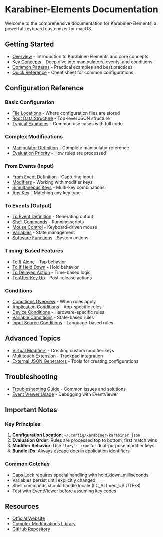 # Karabiner-Elements Documentation

Welcome to the comprehensive documentation for Karabiner-Elements, a powerful keyboard customizer for macOS.

## Getting Started

- [Overview](00-overview.md) - Introduction to Karabiner-Elements and core concepts
- [Key Concepts](01-key-concepts.md) - Deep dive into manipulators, events, and conditions
- [Common Patterns](02-common-patterns.md) - Practical examples and best practices
- [Quick Reference](04-quick-reference.md) - Cheat sheet for common configurations

## Configuration Reference

### Basic Configuration
- [File Locations](location.md) - Where configuration files are stored
- [Root Data Structure](root-data-structure.md) - Top-level JSON structure
- [Typical Examples](typical-complex-modifications-examples.md) - Common use cases with full code

### Complex Modifications
- [Manipulator Definition](complex-modifications-manipulator-definition.md) - Complete manipulator reference
- [Evaluation Priority](complex-modifications-manipulator-evaluation-priority.md) - How rules are processed

### From Events (Input)
- [From Event Definition](complex-modifications-manipulator-definition/from.md) - Capturing input
- [Modifiers](complex-modifications-manipulator-definition/from/modifiers.md) - Working with modifier keys
- [Simultaneous Keys](complex-modifications-manipulator-definition/from/simultaneous.md) - Multi-key combinations
- [Any Key](complex-modifications-manipulator-definition/from/any.md) - Matching any key type

### To Events (Output)
- [To Event Definition](complex-modifications-manipulator-definition/to.md) - Generating output
- [Shell Commands](complex-modifications-manipulator-definition/to/shell-command.md) - Running scripts
- [Mouse Control](complex-modifications-manipulator-definition/to/mouse-key.md) - Keyboard-driven mouse
- [Variables](complex-modifications-manipulator-definition/to/set-variable.md) - State management
- [Software Functions](complex-modifications-manipulator-definition/to/software_function.md) - System actions

### Timing-Based Features
- [To If Alone](complex-modifications-manipulator-definition/to-if-alone.md) - Tap behavior
- [To If Held Down](complex-modifications-manipulator-definition/to-if-held-down.md) - Hold behavior
- [To Delayed Action](complex-modifications-manipulator-definition/to-delayed-action.md) - Time-based logic
- [To After Key Up](complex-modifications-manipulator-definition/to-after-key-up.md) - Post-release actions

### Conditions
- [Conditions Overview](complex-modifications-manipulator-definition/conditions.md) - When rules apply
- [Application Conditions](complex-modifications-manipulator-definition/conditions/frontmost-application.md) - App-specific rules
- [Device Conditions](complex-modifications-manipulator-definition/conditions/device.md) - Hardware-specific rules
- [Variable Conditions](complex-modifications-manipulator-definition/conditions/variable.md) - State-based rules
- [Input Source Conditions](complex-modifications-manipulator-definition/conditions/input-source.md) - Language-based rules

## Advanced Topics

- [Virtual Modifiers](extra/virtual-modifier.md) - Creating custom modifier keys
- [Multitouch Extension](extra/multitouch-extension.md) - Trackpad integration
- [External JSON Generators](external-json-generators.md) - Tools for creating configurations

## Troubleshooting

- [Troubleshooting Guide](03-troubleshooting-guide.md) - Common issues and solutions
- [Event Viewer Usage](docs/manual/operation/eventviewer.md) - Debugging with EventViewer

## Important Notes

### Key Principles
1. **Configuration Location**: `~/.config/karabiner/karabiner.json`
2. **Evaluation Order**: Rules are processed top to bottom, first match wins
3. **Modifier Behavior**: Use `"lazy": true` for dual-purpose modifier keys
4. **Bundle IDs**: Always escape dots in application identifiers

### Common Gotchas
- Caps Lock requires special handling with hold_down_milliseconds
- Variables persist until explicitly changed
- Shell commands should handle locale (LC_ALL=en_US.UTF-8)
- Test with EventViewer before assuming key codes

## Resources

- [Official Website](https://karabiner-elements.pqrs.org/)
- [Complex Modifications Library](https://ke-complex-modifications.pqrs.org/)
- [GitHub Repository](https://github.com/pqrs-org/Karabiner-Elements)
